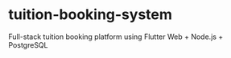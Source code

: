 # tuition-booking-system
Full-stack tuition booking platform using Flutter Web + Node.js + PostgreSQL
